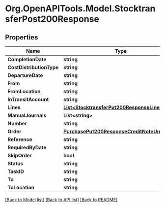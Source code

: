 # Org.OpenAPITools.Model.StocktransferPost200Response

## Properties

Name | Type | Description | Notes
------------ | ------------- | ------------- | -------------
**CompletionDate** | **string** |  | [optional] 
**CostDistributionType** | **string** |  | [optional] 
**DepartureDate** | **string** |  | [optional] 
**From** | **string** |  | [optional] 
**FromLocation** | **string** |  | [optional] 
**InTransitAccount** | **string** |  | [optional] 
**Lines** | [**List&lt;StocktransferPut200ResponseLinesInner&gt;**](StocktransferPut200ResponseLinesInner.md) |  | [optional] 
**ManualJournals** | **List&lt;string&gt;** |  | [optional] 
**Number** | **string** |  | [optional] 
**Order** | [**PurchasePut200ResponseCreditNoteUnstock**](PurchasePut200ResponseCreditNoteUnstock.md) |  | [optional] 
**Reference** | **string** |  | [optional] 
**RequiredByDate** | **string** |  | [optional] 
**SkipOrder** | **bool** |  | [optional] 
**Status** | **string** |  | [optional] 
**TaskID** | **string** |  | [optional] 
**To** | **string** |  | [optional] 
**ToLocation** | **string** |  | [optional] 

[[Back to Model list]](../README.md#documentation-for-models) [[Back to API list]](../README.md#documentation-for-api-endpoints) [[Back to README]](../README.md)

